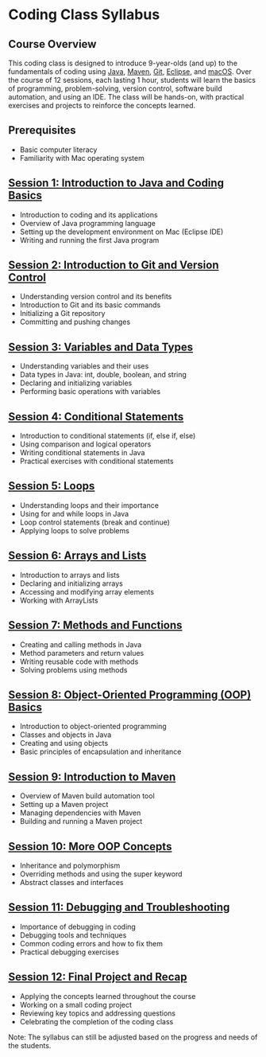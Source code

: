 # Coding Class Syllabus

## Course Overview
This coding class is designed to introduce 9-year-olds (and up) to the fundamentals of coding using [Java](https://www.java.com/en/), [Maven](https://maven.apache.org/), [Git](https://git-scm.com/), [Eclipse](https://eclipseide.org/), and [macOS](https://www.apple.com/macos/). Over the course of 12 sessions, each lasting 1 hour, students will learn the basics of programming, problem-solving, version control, software build automation, and using an IDE. The class will be hands-on, with practical exercises and projects to reinforce the concepts learned.

## Prerequisites
- Basic computer literacy
- Familiarity with Mac operating system

## [Session 1: Introduction to Java and Coding Basics](01.Java/)
- Introduction to coding and its applications
- Overview of Java programming language
- Setting up the development environment on Mac (Eclipse IDE)
- Writing and running the first Java program

## [Session 2: Introduction to Git and Version Control](02.Git/)
- Understanding version control and its benefits
- Introduction to Git and its basic commands
- Initializing a Git repository
- Committing and pushing changes

## [Session 3: Variables and Data Types](03.Types/)
- Understanding variables and their uses
- Data types in Java: int, double, boolean, and string
- Declaring and initializing variables
- Performing basic operations with variables

## [Session 4: Conditional Statements](04.Conditional/)
- Introduction to conditional statements (if, else if, else)
- Using comparison and logical operators
- Writing conditional statements in Java
- Practical exercises with conditional statements

## [Session 5: Loops](05.Loops/)
- Understanding loops and their importance
- Using for and while loops in Java
- Loop control statements (break and continue)
- Applying loops to solve problems

## [Session 6: Arrays and Lists](06.Arrays/)
- Introduction to arrays and lists
- Declaring and initializing arrays
- Accessing and modifying array elements
- Working with ArrayLists

## [Session 7: Methods and Functions](07.Methods/)
- Creating and calling methods in Java
- Method parameters and return values
- Writing reusable code with methods
- Solving problems using methods

## [Session 8: Object-Oriented Programming (OOP) Basics](08.OOP/)
- Introduction to object-oriented programming
- Classes and objects in Java
- Creating and using objects
- Basic principles of encapsulation and inheritance

## [Session 9: Introduction to Maven](09.Maven/)
- Overview of Maven build automation tool
- Setting up a Maven project
- Managing dependencies with Maven
- Building and running a Maven project

## [Session 10: More OOP Concepts](10.MoreOOP/)
- Inheritance and polymorphism
- Overriding methods and using the super keyword
- Abstract classes and interfaces

## [Session 11: Debugging and Troubleshooting](11.Debugging/)
- Importance of debugging in coding
- Debugging tools and techniques
- Common coding errors and how to fix them
- Practical debugging exercises

## [Session 12: Final Project and Recap](12.FinalProject/)
- Applying the concepts learned throughout the course
- Working on a small coding project
- Reviewing key topics and addressing questions
- Celebrating the completion of the coding class

Note: The syllabus can still be adjusted based on the progress and needs of the students.



